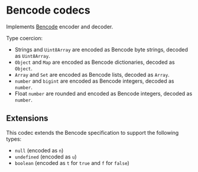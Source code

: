 # Bencode codecs

Implements [Bencode][bencode] encoder and decoder.

[bencode]: https://en.wikipedia.org/wiki/Bencode

Type coercion:

- Strings and `Uint8Array` are encoded as Bencode byte strings, decoded as `Uint8Array`.
- `Object` and `Map` are encoded as Bencode dictionaries, decoded as `Object`.
- `Array` and `Set` are encoded as Bencode lists, decoded as `Array`.
- `number` and `bigint` are encoded as Bencode integers, decoded as `number`.
- Float `number` are rounded and encoded as Bencode integers, decoded as `number`.


## Extensions

This codec extends the Bencode specification to support the following types:

- `null` (encoded as `n`)
- `undefined` (encoded as `u`)
- `boolean` (encoded as `t` for `true` and `f` for `false`)
